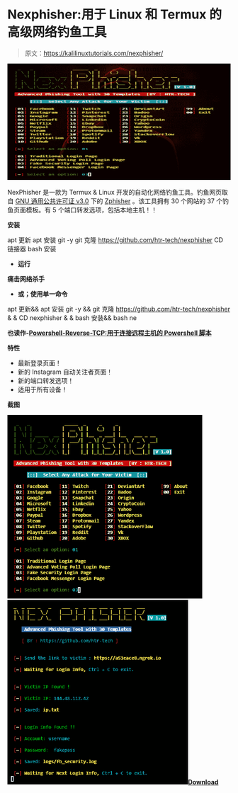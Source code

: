 # Nexphisher:用于 Linux 和 Termux 的高级网络钓鱼工具

> 原文：<https://kalilinuxtutorials.com/nexphisher/>

[![Nexphisher : Advanced Phishing Tool For Linux & Termux](img//85e8ceadf0693bb1f695a520709cae65.png "Nexphisher : Advanced Phishing Tool For Linux & Termux")](https://1.bp.blogspot.com/-muFDd1shAXg/XrVqRjxOhBI/AAAAAAAAGPg/QdOBeLBazdoY895icZQAnWIee1RR1ox6QCLcBGAsYHQ/s1600/NexPhisher-1%25281%2529.png)

NexPhisher 是一款为 Termux & Linux 开发的自动化网络钓鱼工具。钓鱼网页取自 [GNU 通用公共许可证 v3.0](https://github.com/htr-tech/zphisher/blob/master/LICENSE#L1) 下的 [Zphisher](https://github.com/htr-tech/zphisher) 。该工具拥有 30 个网站的 37 个钓鱼页面模板。有 5 个端口转发选项，包括本地主机！！

**安装**

apt 更新
apt 安装 git -y
git 克隆 https://github.com/htr-tech/nexphisher
CD 链接器
bash 安装

*   **运行**

**痛击网络杀手**

*   **或；使用单一命令**

apt 更新&& apt 安装 git -y && git 克隆 https://github.com/htr-tech/nexphisher & & CD nexphisher & & bash 安装&& bash ne

**也读作-[Powershell-Reverse-TCP:用于连接远程主机的 Powershell 脚本](https://kalilinuxtutorials.com/powershell/)**

**特性**

*   最新登录页面！
*   新的 Instagram 自动关注者页面！
*   新的端口转发选项！
*   适用于所有设备！

**截图**

![](img//c9e56a688646e5f78a6f4a7576a91211.png)![](img//55dbe328816b4c2a57473b7597139f1c.png)[**Download**](https://github.com/htr-tech/nexphisher)